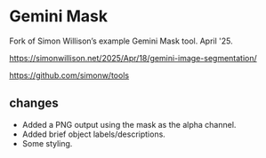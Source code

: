 # Gemini Mask

Fork of Simon Willison’s example Gemini Mask tool. April '25.
 
 https://simonwillison.net/2025/Apr/18/gemini-image-segmentation/
 
 https://github.com/simonw/tools
 
## changes

- Added a PNG output using the mask as the alpha channel.
- Added brief object labels/descriptions.
- Some styling.

